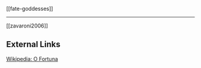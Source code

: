 [[fate-goddesses]]

---

[[zavaroni2006]]

## External Links
[Wikipedia: O Fortuna](https://en.wikipedia.org/wiki/O-Fortuna)